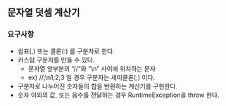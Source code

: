 ## 문자열 덧셈 계산기

### 요구사항

- 쉼표(,) 또는 콜론(:) 를 구분자로 한다.
- 커스텀 구분자를 만들 수 있다.
    - 문자열 앞부분의 “//”와 “\n” 사이에 위치하는 문자
    - ex) //;\n1;2;3 일 경우 구분자는 세미콜론(;) 이다.
- 구분자로 나누어진 숫자들의 합을 반환하는 계산기를 구현한다.
- 숫자 이외의 값, 또는 음수를 전달하는 경우 RuntimeException을 throw 한다.
